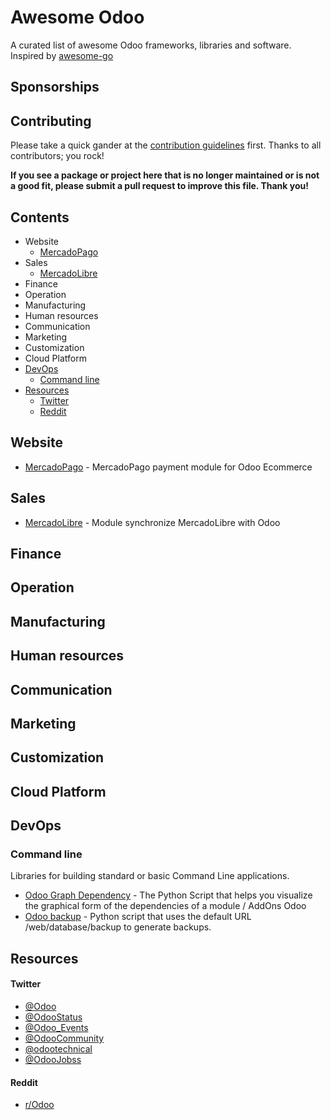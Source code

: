 
# Awesome Odoo 

A curated list of awesome Odoo frameworks, libraries and software. Inspired by [awesome-go](https://github.com/avelino/awesome-go)

## Sponsorships

## Contributing

Please take a quick gander at the [contribution guidelines](CONTRIBUTING.md) first. Thanks to all contributors; you rock!

**If you see a package or project here that is no longer maintained or is not a good fit, please submit a pull request to improve this file. Thank you!**

## Contents
* Website
    * [MercadoPago](#website)
* Sales
    * [MercadoLibre](#sales)
* Finance
* Operation
* Manufacturing
* Human resources
* Communication
* Marketing
* Customization
* Cloud Platform
* [DevOps](#devops)
    * [Command line](#command-line) 
* [Resources](#resources) 
    * [Twitter](#twitter)
    * [Reddit](#reddit)

## Website

* [MercadoPago](https://github.com/ctmil/payment_mercadopago) - MercadoPago payment module for Odoo Ecommerce

## Sales 

* [MercadoLibre](https://github.com/ctmil/meli_oerp) - Module synchronize MercadoLibre with Odoo

## Finance 

## Operation 

## Manufacturing 

## Human resources 

## Communication

## Marketing

## Customization

## Cloud Platform

## DevOps

### Command line

Libraries for building standard or basic Command Line applications.

* [Odoo Graph Dependency](https://medium.com/@josehbez/dependencia-gr%C3%A1fica-odoo-e518e8a6ceb9) - The Python Script that helps you visualize the graphical form of the dependencies of a module / AddOns Odoo
* [Odoo backup](https://medium.com/@josehbez/simple-cli-odoo-backup-60d91bc3b9ec) - Python script that uses the default URL /web/database/backup to generate backups.

## Resources

#### Twitter
* [@Odoo](https://twitter.com/Odoo)
* [@OdooStatus](https://twitter.com/OdooStatus)
* [@Odoo_Events](https://twitter.com/Odoo_Events)
* [@OdooCommunity](https://twitter.com/OdooCommunity)
* [@odootechnical](https://twitter.com/odootechnical)
* [@OdooJobss](https://twitter.com/OdooJobss)

#### Reddit
* [r/Odoo](https://www.reddit.com/r/Odoo/)
